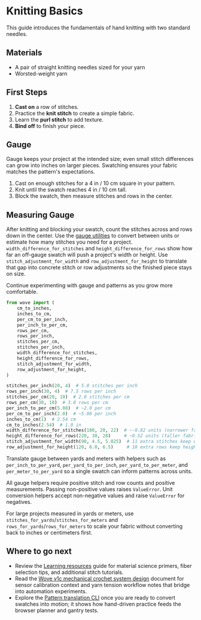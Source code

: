 # Knitting Basics

This guide introduces the fundamentals of hand knitting with two
standard needles.

## Materials
- A pair of straight knitting needles sized for your yarn
- Worsted-weight yarn

## First Steps
1. **Cast on** a row of stitches.
2. Practice the **knit stitch** to create a simple fabric.
3. Learn the **purl stitch** to add texture.
4. **Bind off** to finish your piece.

## Gauge

Gauge keeps your project at the intended size; even small stitch differences
can grow into inches on larger pieces. Swatching ensures your fabric matches
the pattern's expectations.

1. Cast on enough stitches for a 4 in / 10 cm square in your pattern.
2. Knit until the swatch reaches 4 in / 10 cm tall.
3. Block the swatch, then measure stitches and rows in the center.

## Measuring Gauge

After knitting and blocking your swatch, count the stitches across and rows
down in the center. Use the [gauge utilities](gauge.md) to convert between
units or estimate how many stitches you need for a project.
`width_difference_for_stitches` and `height_difference_for_rows` show how far an
off-gauge swatch will push a project's width or height. Use
`stitch_adjustment_for_width` and `row_adjustment_for_height` to translate that
gap into concrete stitch or row adjustments so the finished piece stays on
size.

Continue experimenting with gauge and patterns as you grow more comfortable.

```python
from wove import (
    cm_to_inches,
    inches_to_cm,
    per_cm_to_per_inch,
    per_inch_to_per_cm,
    rows_per_cm,
    rows_per_inch,
    stitches_per_cm,
    stitches_per_inch,
    width_difference_for_stitches,
    height_difference_for_rows,
    stitch_adjustment_for_width,
    row_adjustment_for_height,
)

stitches_per_inch(20, 4)  # 5.0 stitches per inch
rows_per_inch(30, 4)  # 7.5 rows per inch
stitches_per_cm(20, 10)  # 2.0 stitches per cm
rows_per_cm(30, 10)  # 3.0 rows per cm
per_inch_to_per_cm(5.08)  # ~2.0 per cm
per_cm_to_per_inch(2.0)  # ~5.08 per inch
inches_to_cm(1)  # 2.54 cm
cm_to_inches(2.54)  # 1.0 in
width_difference_for_stitches(180, 20, 22)  # ~-0.82 units (narrower fabric)
height_difference_for_rows(220, 30, 28)     # ~0.52 units (taller fabric)
stitch_adjustment_for_width(90, 4.5, 5.025)  # 11 extra stitches keep width
row_adjustment_for_height(120, 6.0, 6.5)     # 10 extra rows keep height
```

Translate gauge between yards and meters with helpers such as
`per_inch_to_per_yard`, `per_yard_to_per_inch`, `per_yard_to_per_meter`, and
`per_meter_to_per_yard` so a single swatch can inform patterns across units.

All gauge helpers require positive stitch and row counts and positive
measurements. Passing non-positive values raises ``ValueError``.
Unit conversion helpers accept non-negative values and raise
``ValueError`` for negatives.

For large projects measured in yards or meters, use
``stitches_for_yards``/``stitches_for_meters`` and
``rows_for_yards``/``rows_for_meters`` to scale your fabric without converting
back to inches or centimeters first.

## Where to go next

- Review the [Learning resources](learning-resources.md) guide for material
  science primers, fiber selection tips, and additional stitch tutorials.
- Read the [Wove v1c mechanical crochet system design](wove-v1c-design.md#yarn-handling)
  document for sensor calibration context and yarn tension workflow notes that
  bridge into automation experiments.
- Explore the [Pattern translation CLI](pattern-cli.md) once you are ready to
  convert swatches into motion; it shows how hand-driven practice feeds the
  browser planner and gantry tests.
